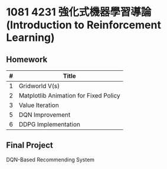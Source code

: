 # 1081 4231 強化式機器學習導論 (Introduction to Reinforcement Learning)

## Homework

| #    | Title                                 |
| ---- | ------------------------------------- |
| 1    | Gridworld V(s)                        |
| 2    | Matplotlib Animation for Fixed Policy |
| 3    | Value Iteration                       |
| 5    | DQN Improvement                       |
| 6    | DDPG Implementation                   |

## Final Project

DQN-Based Recommending System
